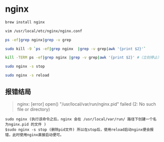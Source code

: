 # nginx

[](https://zhuanlan.zhihu.com/p/38485095)

```bash
brew install nginx

vim /usr/local/etc/nginx/nginx.conf

ps -ef|grep nginx|grep -v grep

sudo kill -9 `ps -ef|grep nginx  |grep -v grep|awk '{print $2}'`

kill -TERM ps -ef|grep nginx |grep -v grep|awk '{print $2}' #（立刻停止）

sudo nginx -s stop

sudo nginx -s reload
```

## 报错结局

> nginx: [error] open() "/usr/local/var/run/nginx.pid" failed (2: No such file or directory)

    sudo nginx (执行该命令之后，nginx 会在 /usr/local/var/run/ 路径下创建一个名为nginx.pid 的文件 )
    $sudo nginx -s stop (删除pid文件) 所以在stop后，使用reload启动nginx便会报错，此时使用nginx直接启动便可。
